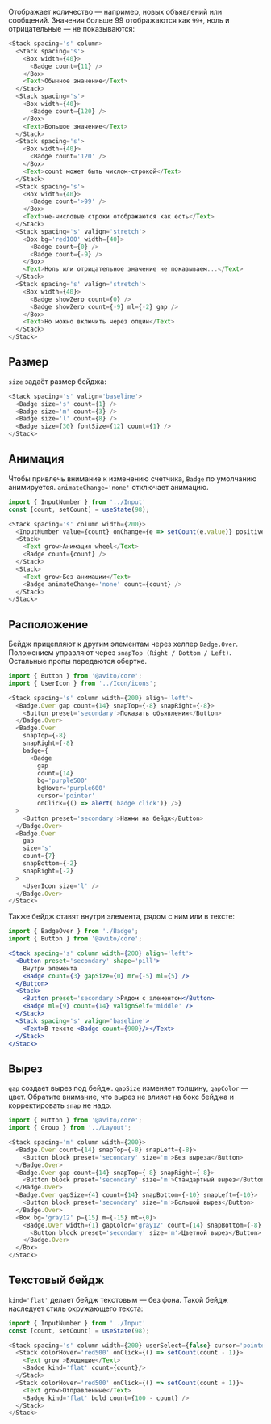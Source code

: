 Отображает количество — например, новых объявлений или сообщений. Значения больше 99 отображаются как `99+`, ноль и отрицательные — не показываются:

```js
<Stack spacing='s' column>
  <Stack spacing='s'>
    <Box width={40}>
      <Badge count={11} />
    </Box>
    <Text>Обычное значение</Text>
  </Stack>
  <Stack spacing='s'>
    <Box width={40}>
      <Badge count={120} />
    </Box>
    <Text>Большое значение</Text>
  </Stack>
  <Stack spacing='s'>
    <Box width={40}>
      <Badge count='120' />
    </Box>
    <Text>count может быть числом-строкой</Text>
  </Stack>
  <Stack spacing='s'>
    <Box width={40}>
      <Badge count='>99' />
    </Box>
    <Text>не-числовые строки отображаются как есть</Text>
  </Stack>
  <Stack spacing='s' valign='stretch'>
    <Box bg='red100' width={40}>
      <Badge count={0} />
      <Badge count={-9} />
    </Box>
    <Text>Ноль или отрицательное значение не показываем...</Text>
  </Stack>
  <Stack spacing='s' valign='stretch'>
    <Box width={40}>
      <Badge showZero count={0} />
      <Badge showZero count={-9} ml={-2} gap />
    </Box>
    <Text>Но можно включить через опции</Text>
  </Stack>
</Stack>
```

## Размер

`size` задаёт размер бейджа:

```js
<Stack spacing='s' valign='baseline'>
  <Badge size='s' count={1} />
  <Badge size='m' count={3} />
  <Badge size='l' count={8} />
  <Badge size={30} fontSize={12} count={1} />
</Stack>
```

## Анимация

Чтобы привлечь внимание к изменению счетчика, `Badge` по умолчанию анимируется. `animateChange='none'` отключает анимацию.

```js
import { InputNumber } from '../Input'
const [count, setCount] = useState(98);

<Stack spacing='s' column width={200}>
  <InputNumber value={count} onChange={e => setCount(e.value)} positiveOnly={false} />
  <Stack>
    <Text grow>Анимация wheel</Text>
    <Badge count={count} />
  </Stack>
  <Stack>
    <Text grow>Без анимации</Text>
    <Badge animateChange='none' count={count} />
  </Stack>
</Stack>
```

## Расположение

Бейдж прицепляют к другим элементам через хелпер `Badge.Over`. Положением управляют через `snapTop (Right / Bottom / Left)`. Остальные пропы передаются обертке.

```js
import { Button } from '@avito/core';
import { UserIcon } from '../Icon/icons';

<Stack spacing='s' column width={200} align='left'>
  <Badge.Over gap count={14} snapTop={-8} snapRight={-8}>
    <Button preset='secondary'>Показать объявления</Button>
  </Badge.Over>
  <Badge.Over
    snapTop={-8}
    snapRight={-8}
    badge={
      <Badge
        gap
        count={14}
        bg='purple500'
        bgHover='purple600'
        cursor='pointer'
        onClick={() => alert('badge click')} />}
  >
    <Button preset='secondary'>Нажми на бейдж</Button>
  </Badge.Over>
  <Badge.Over
    gap
    size='s'
    count={7}
    snapBottom={-2}
    snapRight={-2}
  >
    <UserIcon size='l' />
  </Badge.Over>
</Stack>
```

Также бейдж ставят внутри элемента, рядом с ним или в тексте:

```jsx
import { BadgeOver } from './Badge';
import { Button } from '@avito/core';

<Stack spacing='s' column width={200} align='left'>
  <Button preset='secondary' shape='pill'>
    Внутри элемента
    <Badge count={3} gapSize={0} mr={-5} ml={5} />
  </Button>
  <Stack>
    <Button preset='secondary'>Рядом с элементом</Button>
    <Badge ml={9} count={14} valignSelf='middle' />
  </Stack>
  <Stack spacing='s' valign='baseline'>
    <Text>В тексте <Badge count={900}/></Text>
  </Stack>
</Stack>
```

## Вырез

`gap` создает вырез под бейдж. `gapSize` изменяет толщину, `gapColor` — цвет. Обратите внимание, что вырез не влияет на бокс бейджа и корректировать `snap` не надо.

```js
import { Button } from '@avito/core';
import { Group } from '../Layout';

<Stack spacing='m' column width={200}>
  <Badge.Over count={14} snapTop={-8} snapLeft={-8}>
    <Button block preset='secondary' size='m'>Без выреза</Button>
  </Badge.Over>
  <Badge.Over gap count={14} snapTop={-8} snapRight={-8}>
    <Button block preset='secondary' size='m'>Стандартный вырез</Button>
  </Badge.Over>
  <Badge.Over gapSize={4} count={14} snapBottom={-10} snapLeft={-10}>
    <Button block preset='secondary' size='m'>Большой вырез</Button>
  </Badge.Over>
  <Box bg='gray12' p={15} m={-15} mt={0}>
    <Badge.Over width={1} gapColor='gray12' count={14} snapBottom={-8} snapRight={-8}>
      <Button block preset='secondary' size='m'>Цветной вырез</Button>
    </Badge.Over>
  </Box>
</Stack>
```

## Текстовый бейдж

`kind='flat'` делает бейдж текстовым — без фона. Такой бейдж наследует стиль окружающего текста:

```js
import { InputNumber } from '../Input'
const [count, setCount] = useState(98);

<Stack spacing='s' column width={200} userSelect={false} cursor='pointer' >
  <Stack colorHover='red500' onClick={() => setCount(count - 1)}>
    <Text grow >Входящие</Text>
    <Badge kind='flat' count={count}/>
  </Stack>
  <Stack colorHover='red500' onClick={() => setCount(count + 1)}>
    <Text grow>Отправленные</Text>
    <Badge kind='flat' bold count={100 - count} />
  </Stack>
</Stack>
```
